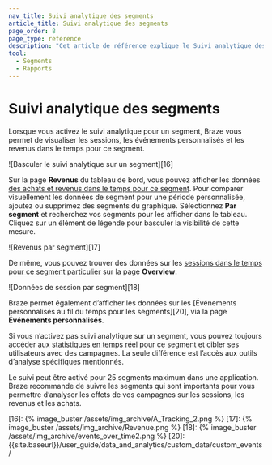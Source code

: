 ```yaml
---
nav_title: Suivi analytique des segments
article_title: Suivi analytique des segments
page_order: 8
page_type: reference
description: "Cet article de référence explique le Suivi analytique des segments."
tool: 
  - Segments
  - Rapports
---
```


# Suivi analytique des segments

Lorsque vous activez le suivi analytique pour un segment, Braze vous permet de visualiser les sessions, les événements personnalisés et les revenus dans le temps pour ce segment.

![Basculer le suivi analytique sur un segment][16]

Sur la page **Revenus** du tableau de bord, vous pouvez afficher les données [des achats et revenus dans le temps pour ce segment][14]. Pour comparer visuellement les données de segment pour une période personnalisée, ajoutez ou supprimez des segments du graphique. Sélectionnez **Par segment** et recherchez vos segments pour les afficher dans le tableau. Cliquez sur un élément de légende pour basculer la visibilité de cette mesure.

![Revenus par segment][17]

De même, vous pouvez trouver des données sur les [sessions dans le temps pour ce segment particulier][13] sur la page **Overview**.

![Données de session par segment][18]

Braze permet également d’afficher les données sur les [Événements personnalisés au fil du temps pour les segments][20], via la page **Événements personnalisés**.

Si vous n’activez pas suivi analytique sur un segment, vous pouvez toujours accéder aux [statistiques en temps réel][11] pour ce segment et cibler ses utilisateurs avec des campagnes. La seule différence est l’accès aux outils d’analyse spécifiques mentionnés.

Le suivi peut être activé pour 25 segments maximum dans une application. Braze recommande de suivre les segments qui sont importants pour vous permettre d’analyser les effets de vos campagnes sur les sessions, les revenus et les achats.


[11]: {{site.baseurl}}/user_guide/data_and_analytics/your_reports/viewing_and_understanding_segment_data/#segment-statistics
[13]: {{site.baseurl}}/user_guide/data_and_analytics/export_braze_data/exporting_app_usage_data/#exporting-app-usage-data
[14]: {{site.baseurl}}/user_guide/data_and_analytics/export_braze_data/exporting_revenue_data/
[16]: {% image_buster /assets/img_archive/A_Tracking_2.png %}
[17]: {% image_buster /assets/img_archive/Revenue.png %}
[18]: {% image_buster /assets/img_archive/events_over_time2.png %}
[20]: {{site.baseurl}}/user_guide/data_and_analytics/custom_data/custom_events/
